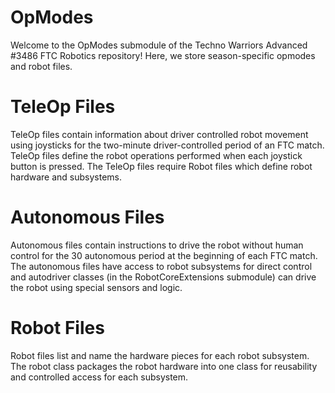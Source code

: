 # OpModes
Welcome to the OpModes submodule of the Techno Warriors Advanced #3486 FTC Robotics repository! Here, we store season-specific opmodes and robot files.
# TeleOp Files
TeleOp files contain information about driver controlled robot movement using joysticks for the two-minute driver-controlled period of an FTC match. TeleOp files define the robot operations performed when each joystick button is pressed. The TeleOp files require Robot files which define robot hardware and subsystems. 
# Autonomous Files
Autonomous files contain instructions to drive the robot without human control for the 30 autonomous period at the beginning of each FTC match. The autonomous files have access to robot subsystems for direct control and autodriver classes (in the RobotCoreExtensions submodule) can drive the robot using special sensors and logic. 
# Robot Files
Robot files list and name the hardware pieces for each robot subsystem. The robot class packages the robot hardware into one class for reusability and controlled access for each subsystem.
